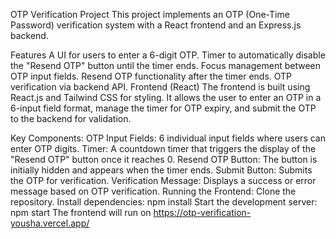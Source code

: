 OTP Verification Project
This project implements an OTP (One-Time Password) verification system with a React frontend and an Express.js backend.

Features
A UI for users to enter a 6-digit OTP.
Timer to automatically disable the "Resend OTP" button until the timer ends.
Focus management between OTP input fields.
Resend OTP functionality after the timer ends.
OTP verification via backend API.
Frontend (React)
The frontend is built using React.js and Tailwind CSS for styling. It allows the user to enter an OTP in a 6-input field format, manage the timer for OTP expiry, and submit the OTP to the backend for validation.

Key Components:
OTP Input Fields: 6 individual input fields where users can enter OTP digits.
Timer: A countdown timer that triggers the display of the "Resend OTP" button once it reaches 0.
Resend OTP Button: The button is initially hidden and appears when the timer ends.
Submit Button: Submits the OTP for verification.
Verification Message: Displays a success or error message based on OTP verification.
Running the Frontend:
Clone the repository.
Install dependencies: npm install
Start the development server: npm start
The frontend will run on https://otp-verification-yousha.vercel.app/ 
